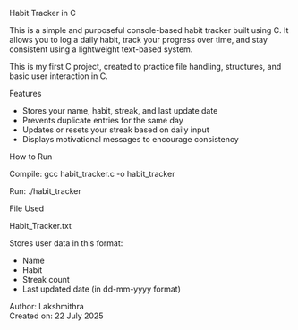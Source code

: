 Habit Tracker in C

This is a simple and purposeful console-based habit tracker built using C.
It allows you to log a daily habit, track your progress over time, and stay consistent using a lightweight text-based system.

This is my first C project, created to practice file handling, structures, and basic user interaction in C.

Features

- Stores your name, habit, streak, and last update date
- Prevents duplicate entries for the same day
- Updates or resets your streak based on daily input
- Displays motivational messages to encourage consistency

How to Run

Compile:
gcc habit_tracker.c -o habit_tracker

Run:
./habit_tracker

File Used

Habit_Tracker.txt  

Stores user data in this format:
- Name
- Habit
- Streak count
- Last updated date (in dd-mm-yyyy format)

Author: Lakshmithra  
Created on: 22 July 2025
